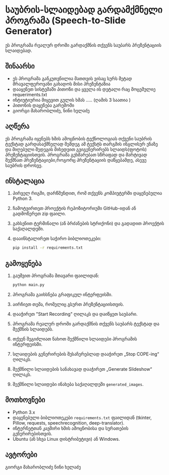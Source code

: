 # საუბრის-სლაიდებად გარდამქმნელი პროგრამა (Speech-to-Slide Generator)

ეს პროგრამა რეალურ დროში გარდაქმნის თქვენს საუბარს პრეზენტაციის სლაიდებად.

## შინაარსი

* ეს პროგრამა განკუთვნილია მათთვის ვისაც სურს მეტად მრავალფეროვანი გახადოს მისი პრეზენტაზია
* დააყენეთ სისტემაში პითონი და ყველა ის დეტალი რაც მოცემულიე requeriments.txt
* ინტიუტიურია მიყევით გულის ხმას ..... (ღამის 3 საათია )
* პითონის დაყენება გარემოში 
* გიორგი მახარობლიძე, ნინი ხელაძე


## აღწერა

ეს პროგრამა იყენებს ხმის ამოცნობის ტექნოლოგიას თქვენი საუბრის ტექსტად გარდასაქმნელად  შემდეგ ამ ტექსტს თარგმის ინგლისურ ენაზე და მიღებული შედეგის მიხედვით გვიგენერირებს სლაიდს(ფოტოს)  პრეზენტაციისთვის. პროგრამა გეხმარებათ სწრაფად და მარტივად შექმნათ პრეზენტაციები,როგორც პრეზენტაციის დაწყებამდე, ასევე საუბრის დროსვე.

## ინსტალაცია

1.  პირველ რიგში, დარწმუნდით, რომ თქვენს კომპიუტერში დაყენებულია Python 3.
2.  ჩამოტვირთეთ პროექტის რეპოზიტორიუმი GitHub-იდან ან გადმოწერეთ zip ფაილი.
3.  გახსენით ტერმინალი (ან ბრძანების სტრიქონი) და გადადით პროექტის საქაღალდეში.
4.  დააინსტალირეთ საჭირო ბიბლიოთეკები:

    ```bash
    pip install -r requirements.txt
    ```

## გამოყენება

1.  გაუშვით პროგრამა მთავარი ფაილიდან:

    ```bash
    python main.py
    ```

2.  პროგრამა გაიხსნება გრაფიკულ ინტერფეისში.
3.  აირჩიეთ თემა, რომელიც გსურთ პრეზენტაციისთვის.
4.  დააჭირეთ "Start Recording" ღილაკს და დაიწყეთ საუბარი.
5.  პროგრამა რეალურ დროში გარდაქმნის თქვენს საუბარს ტექსტად და შექმნის სლაიდებს.
6.  თქვენ შეგიძლიათ ნახოთ შექმნილი სლაიდები პროგრამის ინტერფეისში.
7.  სლაიდების გენერირების შესაჩერებლად დააჭირეთ „Stop COPE-ing“ ღილაკს.
8.  შექმნილი სლაიდების სანახავად დააჭირეთ „Generate Slideshow“ ღილაკს.
9.  შექმნილი სლაიდები ინახება საქაღალდეში `generated_images`.

## მოთხოვნები

* Python 3.x
* დაყენებული ბიბლიოთეკები `requirements.txt` ფაილიდან (tkinter, Pillow, requests, speechrecognition, deep-translator).
* ინტერნეტთან კავშირი ხმის ამოცნობისა და სურათების გენერირებისთვის.
* Ubuntu (ან სხვა Linux დისტრიბუტივი) ან Windows.

## ავტორები
გიორგი მახარობლიძე
ნინი ხელაძე

